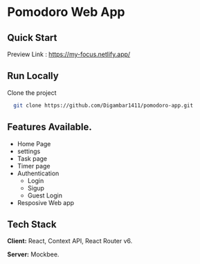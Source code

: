 # Pomodoro Web App

## Quick Start

Preview Link : https://my-focus.netlify.app/

## Run Locally

Clone the project

```bash
  git clone https://github.com/Digambar1411/pomodoro-app.git
```

## Features Available.

- Home Page
- settings
- Task page
- Timer page
- Authentication
  - Login
  - Sigup
  - Guest Login
- Resposive Web app

## Tech Stack

**Client:** React, Context API, React Router v6.

**Server:** Mockbee.
